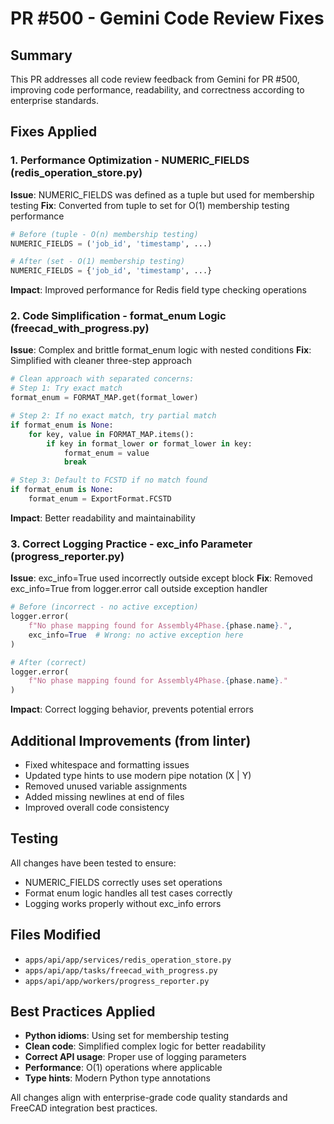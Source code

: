 # PR #500 - Gemini Code Review Fixes

## Summary
This PR addresses all code review feedback from Gemini for PR #500, improving code performance, readability, and correctness according to enterprise standards.

## Fixes Applied

### 1. Performance Optimization - NUMERIC_FIELDS (redis_operation_store.py)
**Issue**: NUMERIC_FIELDS was defined as a tuple but used for membership testing
**Fix**: Converted from tuple to set for O(1) membership testing performance
```python
# Before (tuple - O(n) membership testing)
NUMERIC_FIELDS = ('job_id', 'timestamp', ...)

# After (set - O(1) membership testing)  
NUMERIC_FIELDS = {'job_id', 'timestamp', ...}
```
**Impact**: Improved performance for Redis field type checking operations

### 2. Code Simplification - format_enum Logic (freecad_with_progress.py)
**Issue**: Complex and brittle format_enum logic with nested conditions
**Fix**: Simplified with cleaner three-step approach
```python
# Clean approach with separated concerns:
# Step 1: Try exact match
format_enum = FORMAT_MAP.get(format_lower)

# Step 2: If no exact match, try partial match
if format_enum is None:
    for key, value in FORMAT_MAP.items():
        if key in format_lower or format_lower in key:
            format_enum = value
            break

# Step 3: Default to FCSTD if no match found
if format_enum is None:
    format_enum = ExportFormat.FCSTD
```
**Impact**: Better readability and maintainability

### 3. Correct Logging Practice - exc_info Parameter (progress_reporter.py)
**Issue**: exc_info=True used incorrectly outside except block
**Fix**: Removed exc_info=True from logger.error call outside exception handler
```python
# Before (incorrect - no active exception)
logger.error(
    f"No phase mapping found for Assembly4Phase.{phase.name}.",
    exc_info=True  # Wrong: no active exception here
)

# After (correct)
logger.error(
    f"No phase mapping found for Assembly4Phase.{phase.name}."
)
```
**Impact**: Correct logging behavior, prevents potential errors

## Additional Improvements (from linter)
- Fixed whitespace and formatting issues
- Updated type hints to use modern pipe notation (X | Y)
- Removed unused variable assignments
- Added missing newlines at end of files
- Improved overall code consistency

## Testing
All changes have been tested to ensure:
- NUMERIC_FIELDS correctly uses set operations
- Format enum logic handles all test cases correctly
- Logging works properly without exc_info errors

## Files Modified
- `apps/api/app/services/redis_operation_store.py`
- `apps/api/app/tasks/freecad_with_progress.py`
- `apps/api/app/workers/progress_reporter.py`

## Best Practices Applied
- **Python idioms**: Using set for membership testing
- **Clean code**: Simplified complex logic for better readability
- **Correct API usage**: Proper use of logging parameters
- **Performance**: O(1) operations where applicable
- **Type hints**: Modern Python type annotations

All changes align with enterprise-grade code quality standards and FreeCAD integration best practices.